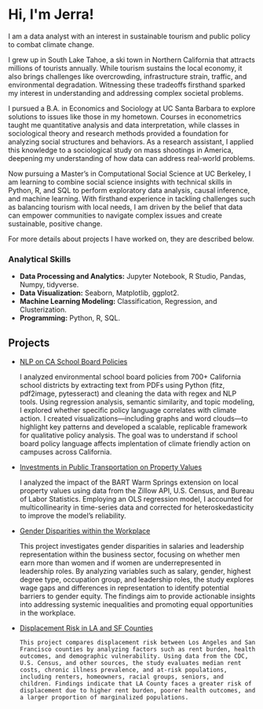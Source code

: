 # Hi, I'm Jerra!

I am a data analyst with an interest in sustainable tourism and public policy to combat climate change. 

I grew up in South Lake Tahoe, a ski town in Northern California that attracts millions of tourists annually. While tourism sustains the local economy, it also brings challenges like overcrowding, infrastructure strain, traffic, and environmental degradation. Witnessing these tradeoffs firsthand sparked my interest in understanding and addressing complex societal problems.

I pursued a B.A. in Economics and Sociology at UC Santa Barbara to explore solutions to issues like those in my hometown. Courses in econometrics taught me quantitative analysis and data interpretation, while classes in sociological theory and research methods provided a foundation for analyzing social structures and behaviors. As a research assistant, I applied this knowledge to a sociological study on mass shootings in America, deepening my understanding of how data can address real-world problems.

Now pursuing a Master’s in Computational Social Science at UC Berkeley, I am learning to combine social science insights with technical skills in Python, R, and SQL to perform exploratory data analysis, causal inference, and machine learning. With firsthand experience in tackling challenges such as balancing tourism with local needs, I am driven by the belief that data can empower communities to navigate complex issues and create sustainable, positive change.

For more details about projects I have worked on, they are described below. 

### Analytical Skills 
- **Data Processing and Analytics:** Jupyter Notebook, R Studio, Pandas, Numpy, tidyverse.
- **Data Visualization:** Seaborn, Matplotlib, ggplot2.
- **Machine Learning Modeling:** Classification, Regression, and Clusterization.
- **Programming:** Python, R, SQL.

## Projects
- [NLP on CA School Board Policies](https://github.com/jerramcl/school-board-NLP)

    I analyzed environmental school board policies from 700+ California school districts by extracting text from PDFs using Python (fitz, pdf2image,  pytesseract) and cleaning the data with   regex and NLP tools. Using regression analysis, semantic similarity, and topic modeling, I explored whether specific policy language correlates with climate action. I created visualizations—including graphs and word clouds—to highlight key patterns and developed a scalable, replicable framework for qualitative policy analysis. The goal was to understand if school board policy language affects implentation of climate friendly action on campuses across California.

- [Investments in Public Transportation on Property Values](https://github.com/jerramcl/transportation-project/tree/main)

    I analyzed the impact of the BART Warm Springs extension on local property values using data from the Zillow API, U.S. Census, and Bureau of Labor Statistics. Employing an OLS regression model, I accounted for multicollinearity in time-series data and corrected for heteroskedasticity to improve the model’s reliability.

- [Gender Disparities within the Workplace](https://github.com/jerramcl/women-at-work/tree/main)
  
    This project investigates gender disparities in salaries and leadership representation within the business sector, focusing on whether men earn more than women and if women are underrepresented in leadership roles. By analyzing variables such as salary, gender, highest degree type, occupation group, and leadership roles, the study explores wage gaps and differences in representation to identify potential barriers to gender equity. The findings aim to provide actionable insights into addressing systemic inequalities and promoting equal opportunities in the workplace.

- [Displacement Risk in LA and SF Counties](https://github.com/jerramcl/rent-burden)

      This project compares displacement risk between Los Angeles and San Francisco counties by analyzing factors such as rent burden, health outcomes, and demographic vulnerability. Using data from the CDC, U.S. Census, and other sources, the study evaluates median rent costs, chronic illness prevalence, and at-risk populations, including renters, homeowners, racial groups, seniors, and children. Findings indicate that LA County faces a greater risk of displacement due to higher rent burden, poorer health outcomes, and a larger proportion of marginalized populations. 
